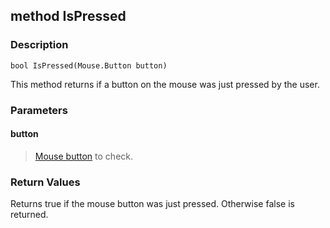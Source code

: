 ## method IsPressed ##

### Description ###
	bool IsPressed(Mouse.Button button)
This method returns if a button on the mouse was just pressed by the user.

### Parameters ###
#### button ####
> [Mouse button](/IO/Mouse/Button) to check.

### Return Values ###
Returns true if the mouse button was just pressed. Otherwise false is returned.